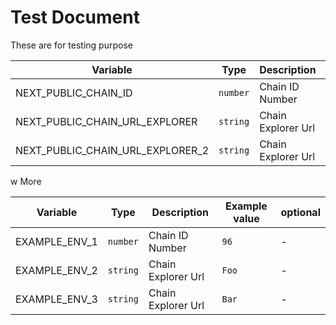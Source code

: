 # Test Document

These are for testing purpose

| Variable                         | Type     | Description        | Example value             |
| -------------------------------- | -------- | ------------------ | ------------------------- |
| NEXT_PUBLIC_CHAIN_ID             | `number` | Chain ID Number    | `96`                      |
| NEXT_PUBLIC_CHAIN_URL_EXPLORER   | `string` | Chain Explorer Url | `https://www.bkcscan.com` |
| NEXT_PUBLIC_CHAIN_URL_EXPLORER_2 | `string` | Chain Explorer Url | `https://www.bkcscan.com` |

w
More

| Variable      | Type     | Description        | Example value | optional |
| ------------- | -------- | ------------------ | ------------- | -------- |
| EXAMPLE_ENV_1 | `number` | Chain ID Number    | `96`          | -        |
| EXAMPLE_ENV_2 | `string` | Chain Explorer Url | `Foo`         | -        |
| EXAMPLE_ENV_3 | `string` | Chain Explorer Url | `Bar`         | -        |

